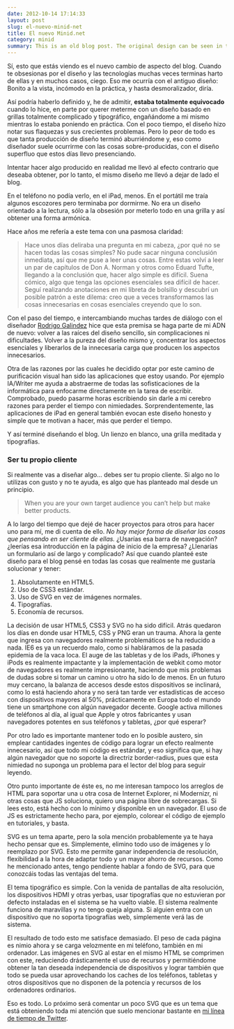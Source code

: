 ```yaml
---
date: 2012-10-14 17:14:33
layout: post
slug: el-nuevo-minid-net
title: El nuevo Minid.net
category: minid
summary: This is an old blog post. The original design can be seen in the Web Archive. 
---
```


Sí, esto que estás viendo es el nuevo cambio de aspecto del blog. Cuando te obsesionas por el diseño y las tecnologías muchas veces terminas harto de ellas y en muchos casos, ciego. Eso me ocurría con el antiguo diseño: Bonito a la vista, incómodo en la práctica, y hasta desmoralizador, diría.





Así podría haberlo definido y, he de admitir, **estaba totalmente equivocado** cuando lo hice, en parte por querer meterme con un diseño basado en grillas totalmente complicado y tipográfico, engañándome a mi mismo mientras lo estaba poniendo en práctica. Con el poco tiempo, el diseño hizo notar sus flaquezas y sus crecientes problemas. Pero lo peor de todo es que tanta producción de diseño terminó aburriéndome y, eso como diseñador suele ocurrirme con las cosas sobre-producidas, con el diseño superfluo que estos días llevo presenciando.





Intentar hacer algo producido en realidad me llevó al efecto contrario que deseaba obtener, por lo tanto, el mismo diseño me llevó a dejar de lado el blog.





En el teléfono no podía verlo, en el iPad, menos. En el portátil me traía algunos escozores pero terminaba por dormirme. No era un diseño orientado a la lectura, sólo a la obsesión por meterlo todo en una grilla y así obtener una forma armónica.





Hace años me refería a este tema con una pasmosa claridad:





> Hace unos días deliraba una pregunta en mi cabeza, ¿por qué no se hacen todas las cosas simples? No pude sacar ninguna conclusión inmediata, así que me puse a leer unas cosas. Entre estas volví a leer un par de capítulos de Don A. Norman y otros como Eduard Tufte, llegando a la conclusión que, hacer algo simple es difícil. Suena cómico, algo que tenga las opciones esenciales sea difícil de hacer. Seguí realizando anotaciones en mi libreta de bolsillo y descubrí un posible patrón a este dilema: creo que a veces transformamos las cosas innecesarias en cosas esenciales creyendo que lo son.





Con el paso del tiempo, e intercambiando muchas tardes de diálogo con el diseñador [Rodrigo Galindez](http://www.rodrigogalindez.com) hice que esta premisa se haga parte de mi ADN de nuevo: volver a las raíces del diseño sencillo, sin complicaciones ni dificultades. Volver a la pureza del diseño mismo y, concentrar los aspectos esenciales y liberarlos de la innecesaria carga que producen los aspectos innecesarios.





Otra de las razones por las cuales he decidido optar por este camino de purificación visual han sido las aplicaciones que estoy usando. Por ejemplo IA/Writer me ayuda a abstraerme de todas las sofisticaciones de la informática para enfocarme directamente en la tarea de escribir. Comprobado, puedo pasarme horas escribiendo sin darle a mi cerebro razones para perder el tiempo con nimiedades. Sorprendentemente, las aplicaciones de iPad en general también evocan este diseño honesto y simple que te motivan a hacer, más que perder el tiempo.





Y así terminé diseñando el blog. Un lienzo en blanco, una grilla meditada y tipografías.











### Ser tu propio cliente





Si realmente vas a diseñar algo… debes ser tu propio cliente. Si algo no lo utilizas con gusto y no te  ayuda, es algo que has planteado mal desde un principio.





> When you are your own target audience you can’t help but make better products.





A lo largo del tiempo que dejé de hacer proyectos para otros para hacer uno para mí, me di cuenta de ello. _No hay mejor forma de diseñar las cosas que pensando en ser cliente de ellas._ ¿Usarías esa barra de navegación? ¿leerías esa introducción en la página de inicio de la empresa? ¿Llenarías un formulario así de largo y complicado? Así que cuando planteé este diseño para el blog pensé en todas las cosas que realmente me gustaría solucionar y tener:


  1. Absolutamente en HTML5.
  2. Uso de CSS3 estándar.
  3. Uso de SVG en vez de imágenes normales.
  4. Tipografías.
  5. Economía de recursos.

La decisión de usar HTML5, CSS3 y SVG no ha sido difícil. Atrás quedaron los días en donde usar HTML5, CSS y PNG eran un trauma. Ahora la gente que ingresa con navegadores realmente problemáticos se ha reducido a nada. IE6 es ya un recuerdo malo, como si habláramos de la pasada epidemia de la vaca loca. El auge de las tabletas y de los iPads, iPhones y iPods es realmente impactante y la implementación de webkit como motor de navegadores es realmente impresionante, haciendo que mis problemas de dudas sobre si tomar un camino u otro ha sido lo de menos. En un futuro muy cercano, la balanza de accesos desde estos dispositivos se inclinará, como lo está haciendo ahora y no será tan tarde ver estadísticas de acceso con dispositivos mayores al 50%, prácticamente en Europa todo el mundo tiene un smartphone con algún navegador decente. Google activa millones de teléfonos al día, al igual que Apple y otros fabricantes y usan navegadores potentes en sus teléfonos y tabletas, ¿por qué esperar?





Por otro lado es importante mantener todo en lo posible austero, sin emplear cantidades ingentes de código para lograr un efecto realmente innecesario, así que todo mi código es estándar, y eso significa que, si hay algún navegador que no soporte la directriz border-radius, pues que esta nimiedad no suponga un problema para el lector del blog para seguir leyendo.





Otro punto importante de éste es, no me interesan tampoco los arreglos de HTML para soportar una u otra cosa de Internet Explorer, ni Modernizr, ni otras cosas que JS soluciona, quiero una página libre de sobrecargas. Si lees esto, está hecho con lo mínimo y disponible en un navegador. El uso de JS es estrictamente hecho para, por ejemplo, colorear el código de ejemplo en tutoriales, y basta.





SVG es un tema aparte, pero la sola mención probablemente ya te haya hecho pensar que es. Simplemente, elimino todo uso de imágenes y lo reemplazo por SVG. Esto me permite ganar independencia de resolución, flexibilidad a la hora de adaptar todo y un mayor ahorro de recursos. Como he mencionado antes, tengo pendiente hablar a fondo de SVG, para que conozcáis todas las ventajas del tema.





El tema tipográfico es simple. Con la venida de pantallas de alta resolución, los dispositivos HDMI y otras yerbas, usar tipografías que no estuvieran por defecto instaladas en el sistema se ha vuelto viable. El sistema realmente funciona de maravillas y no tengo queja alguna. Si alguien entra con un dispositivo que no soporta tipografías web, simplemente verá las de sistema.





El resultado de todo esto me satisface demasiado. El peso de cada página es nimio ahora y se carga velozmente en mi teléfono, también en mi ordenador. Las imágenes en SVG al estar en el mismo HTML se comprimen con este, reduciendo drásticamente el uso de recursos y permitiéndome obtener la tan deseada              independencia de dispositivos y lograr también que todo se pueda usar aprovechando los caches de los teléfonos, tabletas y otros dispositivos que no disponen de la potencia y recursos de los ordenadores  ordinarios.











Eso es todo. Lo próximo será comentar un poco SVG que es un tema que está obteniendo toda mi atención que suelo mencionar bastante en [mi línea de tiempo de Twitter](http://www.twitter.com/minid).
